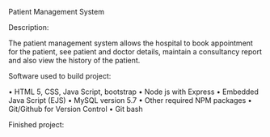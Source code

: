 Patient Management System

Description:

The patient management system allows the hospital to book appointment for the patient, see patient and doctor details, maintain a consultancy report and also view the history of the patient.

 
Software used to build project:

• HTML 5, CSS, Java Script, bootstrap
• Node js with Express 
• Embedded Java Script (EJS) 
• MySQL version 5.7 
• Other required NPM packages 
• Git/Github for Version Control 
• Git bash 

Finished project:

